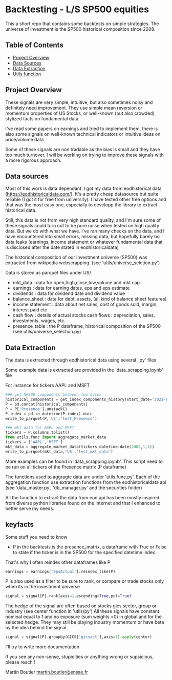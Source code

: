 # Backtesting - L/S SP500 equities

This a short repo that contains some backtests on simple strategies.
The universe of investment is the SP500 historical composition since 2008.

## Table of Contents
- [Project Overview](#project-overview)
- [Data Sources](#Data-sources)
- [Data Extraction](#Data-Extraction)
- [Utils function](#keyfacts)

## Project Overview

These signals are very simple, intuitive, but also sometimes noisy and definitely need improvement. They use simple mean reversion or momentum properties of US Stocks, or well-known (but also crowded) stylized facts on fundamental data.

I've read some papers on earnings and tried to implement them, there is also some signals on well-known technical indicators or intuitive ideas on price/volume data

Some of these signals are non tradable as the bias is small and they have too much turnover. I will be working on trying to improve these signals with a more rigorous approach.


## Data sources

Most of this work is data dependant. I got my data from eodhistorical data (https://eodhistoricaldata.com/). It's a pretty cheap datasource but quite reliable (I got it for free from university). I have tested other free options and that was the most easy one, especially to developp the library to extract historical data.

Still, this data is not from very high standard quality, and I'm sure some of these signals could turn out to be pure noise when tested on high quality data. But we do with what we have. I've ran many checks on the data, and I have encountered into small errors, missing data, but hopefully barely bo data leaks (earnings, income statement or whatever fundamental data that is disclosed after the date stated in eodhistoricaldata)

The historical composition of our investment universe (SP500) was extracted from wikipedia webscrapping. 
(see 'utils/universe_selction.py')

Data is stored as parquet files under US/

- mkt_data : data for open,high,close,low,volume and mkt cap
- earnings : data for earning dates, eps and eps estimate
- dividends : data for dividend date and dividend value
- balance_sheet : data for debt, assets, (all kind of balance sheet features)
- income statement : data about net sales, cost of goods sold, margin, interest paid etc
- cash flow   : details of actual stocks cash flows : depreciation, sales, investments, wages, etc.
- presence_table : the P dataframe, historical composition of the SP500 (see utils/universe_selection.py)

## Data Extraction

The data is extracted through eodhistorical data using several '.py' files

Some example data is extracted are provided in the 'data_scrapping.ipynb' file

For instance for tickers AAPL and MSFT

```python
### get SP500 components between two dates
historical_components = get_index_components_history(start_date='2021-01-01',end_date='2021-01-10')
P = pd.concat(historical_components)
P = P['Presence'].unstack()
P.index = pd.to_datetime(P.index).date
write_to_parquet(P,'US','test_Presence')
```

```python 
### mkt data for AAPL and MSFT
tickers = P.columns.tolist()
from utils.func import aggregate_market_data
tickers = ['AAPL','MSFT']
mkt_data = aggregate_market_data(tickers,datetime.date(2008,1,1))
write_to_parquet(mkt_data,'US','test_mkt_data')
```

More examples can be found in 'data_scrapping.ipynb'. This script need to be run on all tickers of the Presence matrix (P dataframe)

The functions used to aggragte data are under 'utils.func.py'. Each of the aggregation function use extraction functions from the eodhistoricaldata api (see  'data_master.py', 'db_manager.py' and the securities folder)

All the function to extract the data from eod api has been mostly inspired from diverse python libraries found on the internet and that I enhanced to better serve my needs.


## keyfacts

Some stuff you need to know 

 - P in the backtests is the presence_matrix, a dataframe with True or False to state if the ticker is  in the SP500 for the specified datetime index

 That's why I often reindex other dataframes like P

```python
earnings = earnings['epsActual'].reindex_like(P)
```

P is also used as a filter to be sure to rank, or compare or trade stocks only when its in the investment universe

```python
signal = signal[P].rank(axis=1,ascending=True,pct=True)
```

The hedge of the signal are often based on stocks gics sector, group or industry 
(see center function in 'utils/py')
All these signals have constant nominal equal to 1 and no exposure (sum weights =0) in global and for the selected hedge. They may still be playing industry momentum or have beta by the idea behind the signal.

```python
signal = signal[P].groupby(GICS['gicsect'],axis=1).apply(center)
```
I'll try to write more documentation

If you see any non-sense, stupidities or anything wrong or supsicious, please reach !

Martin Boutier
martin.boutier@ensae.fr


